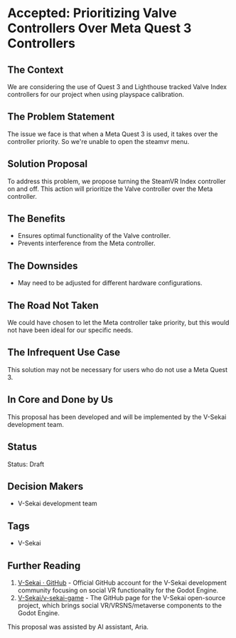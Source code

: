 # Accepted: Prioritizing Valve Controllers Over Meta Quest 3 Controllers

## The Context

We are considering the use of Quest 3 and Lighthouse tracked Valve Index controllers for our project when using playspace calibration.

## The Problem Statement

The issue we face is that when a Meta Quest 3 is used, it takes over the controller priority. So we're unable to open the steamvr menu.

## Solution Proposal

To address this problem, we propose turning the SteamVR Index controller on and off. This action will prioritize the Valve controller over the Meta controller.

## The Benefits

- Ensures optimal functionality of the Valve controller.
- Prevents interference from the Meta controller.

## The Downsides

- May need to be adjusted for different hardware configurations.

## The Road Not Taken

We could have chosen to let the Meta controller take priority, but this would not have been ideal for our specific needs.

## The Infrequent Use Case

This solution may not be necessary for users who do not use a Meta Quest 3.

## In Core and Done by Us

This proposal has been developed and will be implemented by the V-Sekai development team.

## Status

Status: Draft <!-- Draft | Proposed | Rejected | Accepted | Deprecated | Superseded by -->

## Decision Makers

- V-Sekai development team

## Tags

- V-Sekai

## Further Reading

1. [V-Sekai · GitHub](https://github.com/v-sekai) - Official GitHub account for the V-Sekai development community focusing on social VR functionality for the Godot Engine.
2. [V-Sekai/v-sekai-game](https://github.com/v-sekai/v-sekai-game) - The GitHub page for the V-Sekai open-source project, which brings social VR/VRSNS/metaverse components to the Godot Engine.

This proposal was assisted by AI assistant, Aria.
